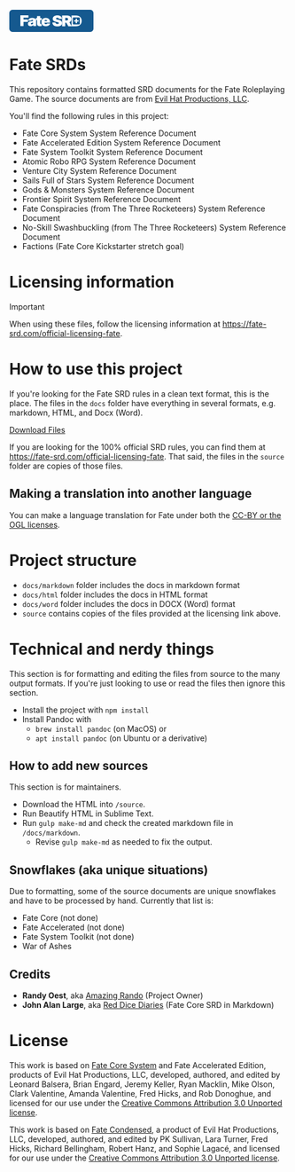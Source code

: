 [![](https://github.com/fate-srd/.github/blob/main/img/Fate-CI-style-badge.svg)](https://github.com/fate-srd)

# Fate SRDs

This repository contains formatted SRD documents for the Fate Roleplaying Game. The source documents are from [Evil Hat Productions, LLC](http://www.faterpg.com/licensing/).

You'll find the following rules in this project:

- Fate Core System System Reference Document
- Fate Accelerated Edition System Reference Document
- Fate System Toolkit System Reference Document
- Atomic Robo RPG System Reference Document
- Venture City System Reference Document
- Sails Full of Stars System Reference Document
- Gods & Monsters System Reference Document
- Frontier Spirit System Reference Document
- Fate Conspiracies (from The Three Rocketeers) System Reference Document
- No-Skill Swashbuckling (from The Three Rocketeers) System Reference Document
- Factions (Fate Core Kickstarter stretch goal)

# Licensing information

> [!IMPORTANT]  
> When using these files, follow the licensing information at https://fate-srd.com/official-licensing-fate.

# How to use this project

If you're looking for the Fate SRD rules in a clean text format, this is the place. The files in the `docs` folder have everything in several formats, e.g. markdown, HTML, and Docx (Word).

[Download Files](https://github.com/amazingrando/fate-srd/archive/master.zip)

If you are looking for the 100% official SRD rules, you can find them at https://fate-srd.com/official-licensing-fate. That said, the files in the `source` folder are copies of those files.

## Making a translation into another language

You can make a language translation for Fate under both the [CC-BY or the OGL licenses](https://fate-srd.com/official-licensing-fate). 

# Project structure

- `docs/markdown` folder includes the docs in markdown format
- `docs/html` folder includes the docs in HTML format
- `docs/word` folder includes the docs in DOCX (Word) format
- `source` contains copies of the files provided at the licensing link above.

# Technical and nerdy things

This section is for formatting and editing the files from source to the many output formats. If you're just looking to use or read the files then ignore this section.

- Install the project with `npm install`
- Install Pandoc with
  - `brew install pandoc` (on MacOS) or
  - `apt install pandoc` (on Ubuntu or a derivative)

## How to add new sources

This section is for maintainers.

- Download the HTML into `/source`.
- Run Beautify HTML in Sublime Text.
- Run `gulp make-md` and check the created markdown file in `/docs/markdown`.
  - Revise `gulp make-md` as needed to fix the output.

## Snowflakes (aka unique situations)

Due to formatting, some of the source documents are unique snowflakes and have to be processed by hand. Currently that list is:

- Fate Core (not done)
- Fate Accelerated (not done)
- Fate System Toolkit (not done)
- War of Ashes

## Credits

- **Randy Oest**, aka [Amazing Rando](https://randyoest.com) (Project Owner)
- **John Alan Large**, aka [Red Dice Diaries](https://reddicediaries.com) (Fate Core SRD in Markdown)

# License

This work is based on [Fate Core System](https://fate-srd.com/) and Fate Accelerated Edition, products of Evil Hat Productions, LLC, developed, authored, and edited by Leonard Balsera, Brian Engard, Jeremy Keller, Ryan Macklin, Mike Olson, Clark Valentine, Amanda Valentine, Fred Hicks, and Rob Donoghue, and licensed for our use under the [Creative Commons Attribution 3.0 Unported license](http://creativecommons.org/licenses/by/3.0/).

This work is based on [Fate Condensed](https://fate-srd.com/), a product of Evil Hat Productions, LLC, developed, authored, and edited by PK Sullivan, Lara Turner, Fred Hicks, Richard Bellingham, Robert Hanz, and Sophie Lagacé, and licensed for our use under the [Creative Commons Attribution 3.0 Unported license](http://creativecommons.org/licenses/by/3.0/).

